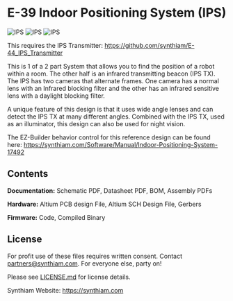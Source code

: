 # E-39 Indoor Positioning System (IPS)

![IPS](https://live.staticflickr.com/65535/46962806124_cfa921f407_k.jpg)
![IPS](https://live.staticflickr.com/65535/47752093741_de2e21d5d2_k.jpg)
![IPS](https://live.staticflickr.com/65535/32808700827_8a51697d4c_k.jpg)

This requires the IPS Transmitter: https://github.com/synthiam/E-44_IPS_Transmitter

This is 1 of a 2 part System that allows you to find the position of a robot within a room. The other half is an infrared transmitting beacon (IPS TX). The IPS has two cameras that alternate frames. One camera has a normal lens with an Infrared blocking filter and the other has an infrared sensitive lens with a daylight blocking filter.

A unique feature of this design is that it uses wide angle lenses and can detect the IPS TX at many different angles. Combined with the IPS TX, used as an illuminator, this design can also be used for night vision.

The EZ-Builder behavior control for this reference design can be found here: https://synthiam.com/Software/Manual/Indoor-Positioning-System-17492

## Contents

**Documentation:** Schematic PDF, Datasheet PDF, BOM, Assembly PDFs

**Hardware:** Altium PCB design File, Altium SCH Design File, Gerbers

**Firmware:** Code, Compiled Binary

## License

For profit use of these files requires written consent. Contact partners@synthiam.com. For everyone else, party on!

Please see [LICENSE.md](https://github.com/synthiam/E-39_Indoor_Positioning_System/blob/master/LICENSE.md) for license details.

Synthiam Website: https://synthiam.com
